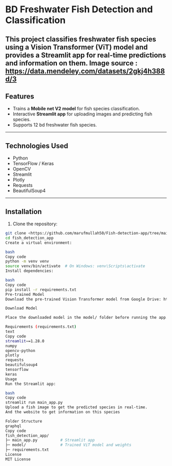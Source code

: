 # BD Freshwater Fish Detection and Classification

This project classifies freshwater fish species using a **Vision Transformer (ViT)** model and provides a **Streamlit app** for real-time predictions and information on them.
Image source : https://data.mendeley.com/datasets/2gkj4h388d/3
---

## Features
- Trains a **Mobile net V2 model** for fish species classification.
- Interactive **Streamlit app** for uploading images and predicting fish species.
- Supports  12 bd freshwater fish species.

---

## Technologies Used
- Python
- TensorFlow / Keras
- OpenCV
- Streamlit
- Plotly
- Requests
- BeautifulSoup4

---

## Installation

1. Clone the repository:

```bash
git clone <https://github.com/marufmullah50/Fish-detection-app/tree/main>
cd fish_detection_app
Create a virtual environment:

bash
Copy code
python -m venv venv
source venv/bin/activate  # On Windows: venv\Scripts\activate
Install dependencies:

bash
Copy code
pip install -r requirements.txt
Pre-trained Model
Download the pre-trained Vision Transformer model from Google Drive: https://drive.google.com/file/d/1lBkY_JXJc6Bj2ovZVxolcnppYETMCAsb/view?usp=drive_link

Download Model

Place the downloaded model in the model/ folder before running the app.

Requirements (requirements.txt)
text
Copy code
streamlit==1.28.0
numpy
opencv-python
plotly
requests
beautifulsoup4
tensorflow
keras
Usage
Run the Streamlit app:

bash
Copy code
streamlit run main_app.py
Upload a fish image to get the predicted species in real-time.
And the website to get information on this species

Folder Structure
graphql
Copy code
fish_detection_app/
├─ main_app.py          # Streamlit app
├─ model/               # Trained ViT model and weights                
├─ requirements.txt
License
MIT License


